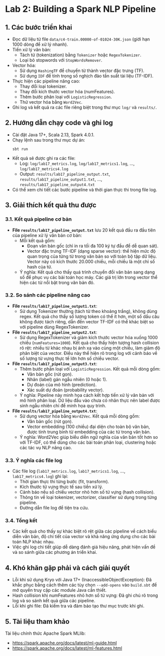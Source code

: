 # Lab 2: Building a Spark NLP Pipeline

## 1. Các bước triển khai

- Đọc dữ liệu từ file `data/c4-train.00000-of-01024-30K.json` (giới hạn 1000 dòng để xử lý nhanh).
- Tiền xử lý văn bản:
  - Tách từ (tokenization) bằng `Tokenizer` hoặc `RegexTokenizer`.
  - Loại bỏ stopwords với `StopWordsRemover`.
- Vector hóa:
  - Sử dụng `HashingTF` để chuyển từ thành vector đặc trưng (TF).
  - Sử dụng `IDF` để tính trọng số nghịch đảo tần suất tài liệu (TF-IDF).
- Thực hiện các pipeline nâng cao:
  - Thay đổi loại tokenizer.
  - Thay đổi kích thước vector hóa (numFeatures).
  - Thêm bước phân loại với `LogisticRegression`.
  - Thử vector hóa bằng `Word2Vec`.
- Ghi log và kết quả ra các file riêng biệt trong thư mục `log/` và `results/`.

## 2. Hướng dẫn chạy code và ghi log

- Cài đặt Java 17+, Scala 2.13, Spark 4.0.1.
- Chạy lệnh sau trong thư mục dự án:
  ```
  sbt run
  ```
- Kết quả sẽ được ghi ra các file:
  - Log: `log/lab17_metrics.log`, `log/lab17_metrics1.log`, ..., `log/lab17_metrics4.log`
  - Output: `results/lab17_pipeline_output.txt`, `results/lab17_pipeline_output1.txt`, ..., `results/lab17_pipeline_output4.txt`
- Có thể xem chi tiết các bước pipeline và thời gian thực thi trong file log.

## 3. Giải thích kết quả thu được

### 3.1. Kết quả pipeline cơ bản

- **File `results/lab17_pipeline_output.txt`** lưu 20 kết quả đầu ra đầu tiên của pipeline xử lý văn bản cơ bản:
  - Mỗi kết quả gồm:
    - Đoạn văn bản gốc (chỉ in ra tối đa 100 ký tự đầu để dễ quan sát).
    - Vector đặc trưng TF-IDF (dạng sparse vector): thể hiện mức độ quan trọng của từng từ trong văn bản so với toàn bộ tập dữ liệu. Vector này có kích thước 20.000 chiều, mỗi chiều là một chỉ số hash của từ.
  - Ý nghĩa: Kết quả cho thấy quá trình chuyển đổi văn bản sang dạng số để phục vụ các bài toán học máy. Các giá trị lớn trong vector thể hiện các từ nổi bật trong văn bản đó.

### 3.2. So sánh các pipeline nâng cao

- **File `results/lab17_pipeline_output1.txt`**:
  - Sử dụng Tokenizer thường (tách từ theo khoảng trắng), không dùng regex. Kết quả cho thấy số lượng token có thể ít hơn, một số dấu câu không được tách riêng, dẫn đến vector TF-IDF có thể khác biệt so với pipeline dùng RegexTokenizer.
- **File `results/lab17_pipeline_output2.txt`**:
  - Sử dụng RegexTokenizer và giảm kích thước vector hóa xuống 1000 chiều (`numFeatures=1000`). Kết quả cho thấy hiện tượng hash collision rõ rệt: nhiều từ khác nhau bị ánh xạ vào cùng một chiều, làm giảm độ phân biệt của vector. Điều này thể hiện rõ trong log với cảnh báo về số lượng từ vựng thực tế lớn hơn số chiều vector.
- **File `results/lab17_pipeline_output3.txt`**:
  - Thêm bước phân loại với `LogisticRegression`. Kết quả mỗi dòng gồm:
    - Văn bản gốc (rút gọn).
    - Nhãn (label) gán ngẫu nhiên (0 hoặc 1).
    - Dự đoán của mô hình (prediction).
    - Xác suất dự đoán (probability vector).
  - Ý nghĩa: Pipeline này minh họa cách kết hợp tiền xử lý văn bản với mô hình phân loại. Dữ liệu đầu vào chưa có nhãn thực nên label được sinh ngẫu nhiên chỉ để minh họa quy trình.
- **File `results/lab17_pipeline_output4.txt`**:
  - Sử dụng vector hóa bằng `Word2Vec`. Kết quả mỗi dòng gồm:
    - Văn bản gốc (rút gọn).
    - Vector embedding (100 chiều) đại diện cho toàn bộ văn bản, được tính trung bình từ embedding của các từ trong văn bản.
  - Ý nghĩa: Word2Vec giúp biểu diễn ngữ nghĩa của văn bản tốt hơn so với TF-IDF, có thể dùng cho các bài toán phân loại, clustering hoặc các tác vụ NLP nâng cao.

### 3.3. Ý nghĩa các file log

- Các file log (`lab17_metrics.log`, `lab17_metrics1.log`, ..., `lab17_metrics4.log`) ghi lại:
  - Thời gian thực thi từng bước (fit, transform).
  - Kích thước từ vựng thực tế sau tiền xử lý.
  - Cảnh báo nếu số chiều vector nhỏ hơn số từ vựng (hash collision).
  - Thông tin về loại tokenizer, vectorizer, classifier sử dụng trong từng pipeline.
  - Đường dẫn file log để tiện tra cứu.

### 3.4. Tổng kết

- Các kết quả cho thấy sự khác biệt rõ rệt giữa các pipeline về cách biểu diễn văn bản, độ chi tiết của vector và khả năng ứng dụng cho các bài toán NLP khác nhau.
- Việc ghi log chi tiết giúp dễ dàng đánh giá hiệu năng, phát hiện vấn đề và so sánh giữa các phương án triển khai.

## 4. Khó khăn gặp phải và cách giải quyết

- Lỗi khi sử dụng Kryo với Java 17+ (InaccessibleObjectException): Đã khắc phục bằng cách thêm các tùy chọn `--add-opens` vào `build.sbt` để mở quyền truy cập các module Java cần thiết.
- Hash collision khi numFeatures nhỏ hơn số từ vựng: Đã ghi chú rõ trong log và so sánh kết quả giữa các pipeline.
- Lỗi khi ghi file: Đã kiểm tra và đảm bảo tạo thư mục trước khi ghi.

## 5. Tài liệu tham khảo

Tài liệu chính thức Apache Spark MLlib:

- https://spark.apache.org/docs/latest/ml-guide.html
- https://spark.apache.org/docs/latest/ml-features.html
